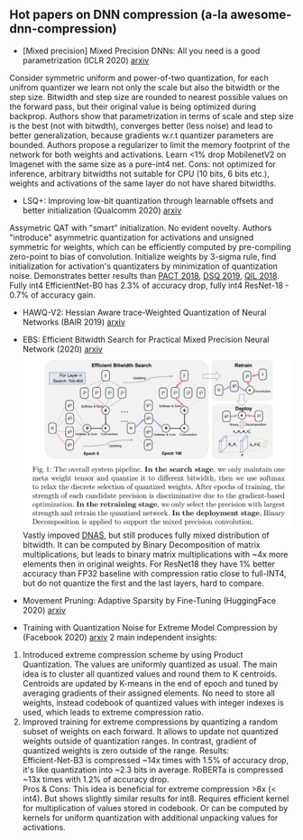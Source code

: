 ## Hot papers on DNN compression (a-la awesome-dnn-compression)

* [Mixed precision] Mixed Precision DNNs: All you need is a good parametrization (ICLR 2020) [arxiv](https://arxiv.org/ftp/arxiv/papers/1905/1905.11452.pdf)

Consider symmetric uniform and power-of-two quantization, for each unifrom quantizer we learn not only the scale but also the bitwidth or the step size. Bitwidth and step size are rounded to nearest possible values on the forward pass, but their original value is being optimized during backprop. Authors show that parametrization in terms of scale and step size is the best (not with bitwdth), converges better (less noise) and lead to better generalization, because gradients w.r.t quantizer parameters are bounded. Authors propose a regularizer to limit the memory footprint of the network for both weights and activations. Learn <1% drop MobilenetV2 on Imagenet with the same size as a pure-int4 net. Cons: not optimized for inference, arbitrary bitwidths not suitable for CPU (10 bits, 6 bits etc.), weights and activations of the same layer do not have shared bitwidths.

* LSQ+: Improving low-bit quantization through learnable offsets and better initialization (Qualcomm 2020) [arxiv](https://arxiv.org/pdf/2004.09576.pdf)

Assymetric QAT with "smart" initialization. No evident novelty. Authors "introduce" asymmetric quantization for activations and unsigned symmetric for weights, which can be efficiently computed by pre-compiling zero-point to bias of convolution. 
Initialize weights by 3-sigma rule, find initialization for activation's quantizaters by minimization of quantization noise. 
Demonstrates better results than [PACT 2018](https://arxiv.org/pdf/1805.06085.pdf), [DSQ 2019](https://arxiv.org/pdf/1908.05033.pdf), [QIL 2018](https://arxiv.org/pdf/1808.05779.pdf).
Fully int4 EfficientNet-B0 has 2.3% of accuracy drop, fully int4 ResNet-18 - 0.7% of accuracy gain.

* HAWQ-V2: Hessian Aware trace-Weighted Quantization of Neural Networks (BAIR 2019) [arxiv](https://arxiv.org/abs/1911.03852)

* EBS: Efficient Bitwidth Search for Practical Mixed Precision Neural Network (2020) [arxiv](https://arxiv.org/pdf/2003.07577v1.pdf)
![GitHub Logo](/images/EBS_pipeline.png)
Vastly impoved [DNAS](https://openreview.net/pdf?id=BJGVX3CqYm), but still produces fully mixed distribution of bitwidth. It can be computed by Binary Decomposition of matrix multiplications, but leads to binary matrix multiplications with ~4x more elements then in original weights. For ResNet18 they have 1% better accuracy than FP32 baseline with compression ratio close to full-INT4, but do not quantize the first and the last layers, hard to compare.

* Movement Pruning: Adaptive Sparsity by Fine-Tuning (HuggingFace 2020) [arxiv](https://arxiv.org/abs/2005.07683)

* Training with Quantization Noise for Extreme Model Compression by (Facebook 2020) [arxiv](https://arxiv.org/pdf/2004.07320.pdf) 
2 main independent insights: 
1. Introduced extreme compression scheme by using Product Quantization. The values are uniformly quantized as usual. The main idea is to cluster all quantized values and round them to K centroids. Centroids are updated by K-means in the end of epoch and tuned by averaging gradients of their assigned elements. No need to store all weights, instead codebook of quantized values with integer indexes is used, which leads to extreme compression ratio. 
2. Improved training for extreme compressions by quantizing a random subset of weights on each forward. It allows to update not quantized weights outside of quantization ranges. In contrast, gradient of quantized weights is zero outside of the range. 
Results:  
Efficient-Net-B3 is compressed ~14x times with 1.5% of accuracy drop, it's like quantization into ~2.3 bits in average. RoBERTa is compressed ~13x times with 1.2% of accuracy drop.  
Pros & Cons: 
This idea is beneficial for extreme compression >8x (< int4). But shows slightly similar results for int8. Requires efficient kernel for multiplication of values stored in codebook. Or can be computed by kernels for uniform quantization with additional unpacking values for activations.
